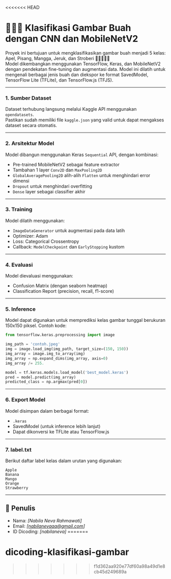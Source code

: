 <<<<<<< HEAD
# 🍎🍌🍓 Klasifikasi Gambar Buah dengan CNN dan MobileNetV2

Proyek ini bertujuan untuk mengklasifikasikan gambar buah menjadi 5 kelas: Apel, Pisang, Mangga, Jeruk, dan Stroberi 🍎🍌🥭🍊🍓  
Model dikembangkan menggunakan TensorFlow, Keras, dan MobileNetV2 dengan pendekatan fine-tuning dan augmentasi data. Model ini dilatih untuk mengenali berbagai jenis buah dan diekspor ke format SavedModel, TensorFlow Lite (TFLite), dan TensorFlow.js (TFJS).

---

### 1. Sumber Dataset

Dataset terhubung langsung melalui Kaggle API menggunakan `opendatasets`.  
Pastikan sudah memiliki file `kaggle.json` yang valid untuk dapat mengakses dataset secara otomatis.

---

### 2. Arsitektur Model

Model dibangun menggunakan Keras `Sequential` API, dengan kombinasi:

- Pre-trained MobileNetV2 sebagai feature extractor
- Tambahan 1 layer `Conv2D` dan `MaxPooling2D`
- `GlobalAveragePooling2D` alih-alih `Flatten` untuk menghindari error dimensi
- `Dropout` untuk menghindari overfitting
- `Dense` layer sebagai classifier akhir

---

### 3. Training

Model dilatih menggunakan:

- `ImageDataGenerator` untuk augmentasi pada data latih
- Optimizer: Adam
- Loss: Categorical Crossentropy
- Callback: `ModelCheckpoint` dan `EarlyStopping` kustom

---

### 4. Evaluasi

Model dievaluasi menggunakan:

- Confusion Matrix (dengan seaborn heatmap)
- Classification Report (precision, recall, f1-score)

---

### 5. Inference

Model dapat digunakan untuk memprediksi kelas gambar tunggal berukuran 150x150 piksel.
Contoh kode:

```python
from tensorflow.keras.preprocessing import image

img_path = 'contoh.jpeg'
img = image.load_img(img_path, target_size=(150, 150))
img_array = image.img_to_array(img)
img_array = np.expand_dims(img_array, axis=0)
img_array /= 255.

model = tf.keras.models.load_model('best_model.keras')
pred = model.predict(img_array)
predicted_class = np.argmax(pred[0])
```

---

### 6. Export Model

Model disimpan dalam berbagai format:

- `.keras`
- SavedModel (untuk inference lebih lanjut)
- Dapat dikonversi ke TFLite atau TensorFlow.js

---

### 7. label.txt

Berikut daftar label kelas dalam urutan yang digunakan:

```
Apple
Banana
Mango
Orange
Strawberry
```

---

## 📝 Penulis

- Nama: _[Nabila Neva Rahmawati]_
- Email: _[nabilanevaaa@gmail.com]_
- ID Dicoding: _[nabilaneva]_
=======
# dicoding-klasifikasi-gambar
>>>>>>> f1d362aa920e77df60a98a49d1e8cb45d249689a
